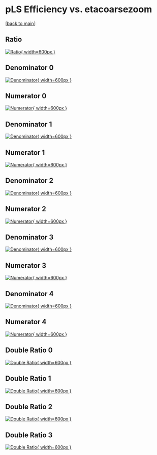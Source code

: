 # pLS Efficiency vs. etacoarsezoom

[[back to main](./)]



## Ratio

[![Ratio](../mtv/var/pLS_base_11_1_eff_etacoarsezoom.png){ width=600px }](../mtv/var/pLS_base_11_1_eff_etacoarsezoom.pdf)

## Denominator 0

[![Denominator](../mtv/den/pLS_base_11_1_eff_etacoarsezoom_den0.png){ width=600px }](../mtv/den/pLS_base_11_1_eff_etacoarsezoom_den0.pdf)

## Numerator 0

[![Numerator](../mtv/num/pLS_base_11_1_eff_etacoarsezoom_num0.png){ width=600px }](../mtv/num/pLS_base_11_1_eff_etacoarsezoom_num0.pdf)

## Denominator 1

[![Denominator](../mtv/den/pLS_base_11_1_eff_etacoarsezoom_den1.png){ width=600px }](../mtv/den/pLS_base_11_1_eff_etacoarsezoom_den1.pdf)

## Numerator 1

[![Numerator](../mtv/num/pLS_base_11_1_eff_etacoarsezoom_num1.png){ width=600px }](../mtv/num/pLS_base_11_1_eff_etacoarsezoom_num1.pdf)

## Denominator 2

[![Denominator](../mtv/den/pLS_base_11_1_eff_etacoarsezoom_den2.png){ width=600px }](../mtv/den/pLS_base_11_1_eff_etacoarsezoom_den2.pdf)

## Numerator 2

[![Numerator](../mtv/num/pLS_base_11_1_eff_etacoarsezoom_num2.png){ width=600px }](../mtv/num/pLS_base_11_1_eff_etacoarsezoom_num2.pdf)

## Denominator 3

[![Denominator](../mtv/den/pLS_base_11_1_eff_etacoarsezoom_den3.png){ width=600px }](../mtv/den/pLS_base_11_1_eff_etacoarsezoom_den3.pdf)

## Numerator 3

[![Numerator](../mtv/num/pLS_base_11_1_eff_etacoarsezoom_num3.png){ width=600px }](../mtv/num/pLS_base_11_1_eff_etacoarsezoom_num3.pdf)

## Denominator 4

[![Denominator](../mtv/den/pLS_base_11_1_eff_etacoarsezoom_den4.png){ width=600px }](../mtv/den/pLS_base_11_1_eff_etacoarsezoom_den4.pdf)

## Numerator 4

[![Numerator](../mtv/num/pLS_base_11_1_eff_etacoarsezoom_num4.png){ width=600px }](../mtv/num/pLS_base_11_1_eff_etacoarsezoom_num4.pdf)

## Double Ratio 0

[![Double Ratio](../mtv/ratio/pLS_base_11_1_eff_etacoarsezoom_ratio0.png){ width=600px }](../mtv/ratio/pLS_base_11_1_eff_etacoarsezoom_ratio0.pdf)

## Double Ratio 1

[![Double Ratio](../mtv/ratio/pLS_base_11_1_eff_etacoarsezoom_ratio1.png){ width=600px }](../mtv/ratio/pLS_base_11_1_eff_etacoarsezoom_ratio1.pdf)

## Double Ratio 2

[![Double Ratio](../mtv/ratio/pLS_base_11_1_eff_etacoarsezoom_ratio2.png){ width=600px }](../mtv/ratio/pLS_base_11_1_eff_etacoarsezoom_ratio2.pdf)

## Double Ratio 3

[![Double Ratio](../mtv/ratio/pLS_base_11_1_eff_etacoarsezoom_ratio3.png){ width=600px }](../mtv/ratio/pLS_base_11_1_eff_etacoarsezoom_ratio3.pdf)

